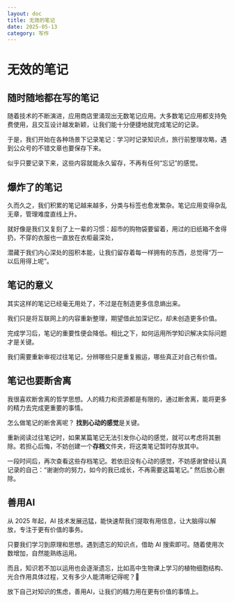 ```yaml
---
layout: doc
title: 无效的笔记
date: 2025-05-13
category: 写作
---
```


# 无效的笔记

## 随时随地都在写的笔记

随着技术的不断演进，应用商店里涌现出无数笔记应用。大多数笔记应用都支持免费使用，且交互设计越发新颖，让我们能十分便捷地就完成笔记的记录。

于是，我们开始在各种场景下记录笔记：学习时记录知识点，旅行前整理攻略，遇到公众号的不错文章也要保存下来。

似乎只要记录下来，这些内容就能永久留存，不再有任何“忘记”的感觉。

## 爆炸了的笔记 

久而久之，我们积累的笔记越来越多，分类与标签也愈发繁杂。笔记应用变得杂乱无章，管理难度直线上升。

就好像是我们又复刻了上一辈的习惯：超市的购物袋要留着，用过的旧纸箱不舍得扔，不穿的衣服也一直放在衣柜最深处，

潜藏于我们内心深处的囤积本能，让我们留存着每一样拥有的东西，总觉得“万一以后用得上呢”。 

## 笔记的意义

其实这样的笔记已经毫无用处了，不过是在制造更多信息熵出来。

我们只是将互联网上的内容重新整理，期望借此加深记忆，却未创造更多价值。

完成学习后，笔记的重要性便会降低。相比之下，如何运用所学知识解决实际问题才是关键。

我们需要重新审视过往笔记，分辨哪些只是重复搬运，哪些真正对自己有价值。

## 笔记也要断舍离

我很喜欢断舍离的哲学思想。人的精力和资源都是有限的，通过断舍离，能将更多的精力去完成更重要的事情。

怎么做笔记的断舍离呢？ **找到心动的感觉**是关键。

重新阅读过往笔记时，如果某篇笔记无法引发你心动的感觉，就可以考虑将其删除。若担心后悔，不妨创建一个**存档**文件夹，将这类笔记暂时存放其中。

一段时间后，再次查看这些存档笔记。若依旧没有心动的感觉，不妨感谢曾经认真记录的自己：“谢谢你的努力，如今的我已成长，不再需要这篇笔记。” 然后放心删除。

## 善用AI

从 2025 年起，AI 技术发展迅猛，能快速帮我们提取有用信息，让大脑得以解放，专注于更有价值的事务。

只要我们学习到原理和思想。遇到遗忘的知识点，借助 AI 搜索即可。随着使用次数增加，自然能熟练运用。

而且，知识若不加以运用也会逐渐遗忘，比如高中生物课上学习的植物细胞结构、光合作用具体过程，又有多少人能清晰记得呢？🥱

放下自己对知识的焦虑，善用AI，让我们的精力用在更有价值的事情上。




